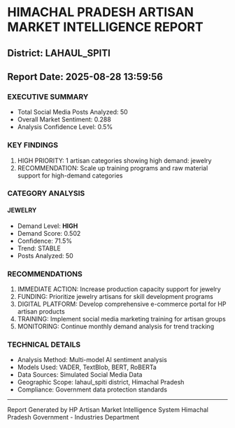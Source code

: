 # HIMACHAL PRADESH ARTISAN MARKET INTELLIGENCE REPORT
## District: LAHAUL_SPITI
## Report Date: 2025-08-28 13:59:56

### EXECUTIVE SUMMARY
- Total Social Media Posts Analyzed: 50
- Overall Market Sentiment: 0.288
- Analysis Confidence Level: 0.5%

### KEY FINDINGS
1. HIGH PRIORITY: 1 artisan categories showing high demand: jewelry
2. RECOMMENDATION: Scale up training programs and raw material support for high-demand categories

### CATEGORY ANALYSIS

#### JEWELRY
- Demand Level: **HIGH**
- Demand Score: 0.502
- Confidence: 71.5%
- Trend: STABLE
- Posts Analyzed: 50

### RECOMMENDATIONS
1. IMMEDIATE ACTION: Increase production capacity support for jewelry
2. FUNDING: Prioritize jewelry artisans for skill development programs
3. DIGITAL PLATFORM: Develop comprehensive e-commerce portal for HP artisan products
4. TRAINING: Implement social media marketing training for artisan groups
5. MONITORING: Continue monthly demand analysis for trend tracking

### TECHNICAL DETAILS
- Analysis Method: Multi-model AI sentiment analysis
- Models Used: VADER, TextBlob, BERT, RoBERTa
- Data Sources: Simulated Social Media Data
- Geographic Scope: lahaul_spiti district, Himachal Pradesh
- Compliance: Government data protection standards

---
Report Generated by HP Artisan Market Intelligence System
Himachal Pradesh Government - Industries Department
